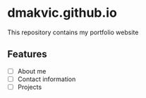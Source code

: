 # dmakvic.github.io
This repository contains my portfolio website

## Features

- [ ] About me
- [ ] Contact information
- [ ] Projects
